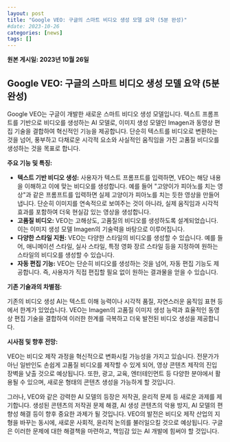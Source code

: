 ```yaml
---
layout: post
title: "Google VEO: 구글의 스마트 비디오 생성 모델 요약 (5분 완성)"
#date: 2023-10-26
categories: [news]
tags: []
---
```


**원본 게시일: 2023년 10월 26일**

## Google VEO: 구글의 스마트 비디오 생성 모델 요약 (5분 완성)

Google VEO는 구글이 개발한 새로운 스마트 비디오 생성 모델입니다.  텍스트 프롬프트를 기반으로 비디오를 생성하는 AI 모델로, 이미지 생성 모델인 Imagen과 동영상 편집 기술을 결합하여 혁신적인 기능을 제공합니다.  단순히 텍스트를 비디오로 변환하는 것을 넘어,  풍부하고 다채로운 시각적 요소와 사실적인 움직임을 가진 고품질 비디오를 생성하는 것을 목표로 합니다.

**주요 기능 및 특징:**

* **텍스트 기반 비디오 생성:**  사용자가 텍스트 프롬프트를 입력하면, VEO는 해당 내용을 이해하고 이에 맞는 비디오를 생성합니다.  예를 들어 "고양이가 피아노를 치는 영상"과 같은 프롬프트를 입력하면 실제 고양이가 피아노를 치는 듯한 영상을 만들어냅니다.  단순히 이미지를 연속적으로 보여주는 것이 아니라, 실제 움직임과 시각적 효과를 포함하여 더욱 현실감 있는 영상을 생성합니다.
* **고품질 비디오:** VEO는 고해상도, 고품질의 비디오를 생성하도록 설계되었습니다.  이는 이미지 생성 모델 Imagen의 기술력을 바탕으로 이루어집니다.
* **다양한 스타일 지원:**  VEO는 다양한 스타일의 비디오를 생성할 수 있습니다.  예를 들어, 애니메이션 스타일, 실사 스타일, 특정 영화 장르 스타일 등을 지정하여 원하는 스타일의 비디오를 생성할 수 있습니다.
* **자동 편집 기능:**  VEO는 단순히 비디오를 생성하는 것을 넘어, 자동 편집 기능도 제공합니다.  즉, 사용자가 직접 편집할 필요 없이 원하는 결과물을 얻을 수 있습니다.

**기존 기술과의 차별점:**

기존의 비디오 생성 AI는 텍스트 이해 능력이나 시각적 품질, 자연스러운 움직임 표현 등에서 한계가 있었습니다.  VEO는 Imagen의 고품질 이미지 생성 능력과 효율적인 동영상 편집 기술을 결합하여 이러한 한계를 극복하고 더욱 발전된 비디오 생성을 제공합니다.


**시사점 및 향후 전망:**

VEO는 비디오 제작 과정을 혁신적으로 변화시킬 가능성을 가지고 있습니다.  전문가가 아닌 일반인도 손쉽게 고품질 비디오를 제작할 수 있게 되어,  영상 콘텐츠 제작의 진입 장벽을 낮출 것으로 예상됩니다.  또한, 광고, 교육, 엔터테인먼트 등 다양한 분야에서 활용될 수 있으며,  새로운 형태의 콘텐츠 생성을 가능하게 할 것입니다.

그러나, VEO와 같은 강력한 AI 모델의 등장은 저작권, 윤리적 문제 등 새로운 과제를 제기합니다.  생성된 콘텐츠의 저작권 문제 해결, AI 생성 콘텐츠의 악용 방지,  AI 모델의 편향성 해결 등이 향후 중요한 과제가 될 것입니다.  VEO의 발전은  비디오 제작 산업의 지형을 바꾸는 동시에,  새로운 사회적, 윤리적 논의를 불러일으킬 것으로 예상됩니다.  구글은 이러한 문제에 대한 해결책을 마련하고, 책임감 있는 AI 개발에 힘써야 할 것입니다.